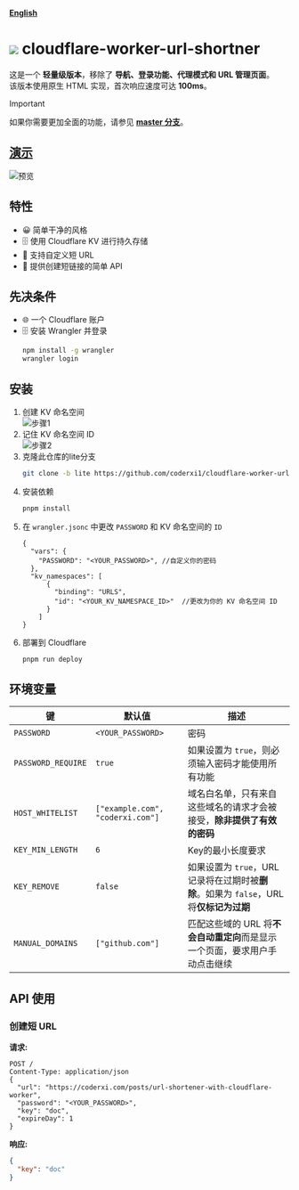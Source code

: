 [**English**](https://github.com/coderxi1/cloudflare-worker-url-shortner/blob/master/README.md)

# ![](/public/favicon.ico) cloudflare-worker-url-shortner

这是一个 **轻量级版本**，移除了 **导航、登录功能、代理模式和 URL 管理页面**。  
该版本使用原生 HTML 实现，首次响应速度可达 **100ms**。  

> [!IMPORTANT]  
> 如果你需要更加全面的功能，请参见 [**master 分支**](https://github.com/coderxi1/cloudflare-worker-url-shortner)。

## [演示](https://surl.coderxi.com/)

![预览](https://github.com/user-attachments/assets/29038684-2a31-4520-9177-9fdd1a2d675e)

## 特性

- 😀 简单干净的风格
- 🗄️ 使用 Cloudflare KV 进行持久存储
- 🔗 支持自定义短 URL
- 📡 提供创建短链接的简单 API

## 先决条件
- 🌐 一个 Cloudflare 账户
- 🗄️ 安装 Wrangler 并登录
   ```sh
   npm install -g wrangler
   wrangler login
   ```

## 安装
1. 创建 KV 命名空间  
   ![步骤1](https://github.com/user-attachments/assets/64ac30af-b144-4a23-9c19-d3018ce9bb58)
2. 记住 KV 命名空间 ID  
   ![步骤2](https://github.com/user-attachments/assets/02ef2c13-6db4-4e4f-aed2-baf4d859a376)
3. 克隆此仓库的lite分支  
   ```sh
   git clone -b lite https://github.com/coderxi1/cloudflare-worker-url-shortner
   ```
4. 安装依赖  
   ```sh
   pnpm install
   ```
5. 在 `wrangler.jsonc` 中更改 `PASSWORD` 和 KV 命名空间的 `ID`  
   ```jsonc
   {
     "vars": {
       "PASSWORD": "<YOUR_PASSWORD>", //自定义你的密码
     },
     "kv_namespaces": [
         {
           "binding": "URLS",
           "id": "<YOUR_KV_NAMESPACE_ID>"  //更改为你的 KV 命名空间 ID
         }
       ]
   }
   ```
6. 部署到 Cloudflare
   ```sh
   pnpm run deploy
   ```

## 环境变量

| 键               | 默认值             | 描述 |
|------------------|-----------------|-------------|
| `PASSWORD`       | `<YOUR_PASSWORD>` | 密码 |
| `PASSWORD_REQUIRE` | `true`          | 如果设置为 `true`，则必须输入密码才能使用所有功能 |
| `HOST_WHITELIST`  | `["example.com", "coderxi.com"]` | 域名白名单，只有来自这些域名的请求才会被接受，**除非提供了有效的密码** |
| `KEY_MIN_LENGTH`  | `6`             | Key的最小长度要求 |
| `KEY_REMOVE`      | `false`         | 如果设置为 `true`，URL记录将在过期时被**删除**。如果为 `false`，URL将**仅标记为过期** |
| `MANUAL_DOMAINS`  | `["github.com"]` | 匹配这些域的 URL 将**不会自动重定向**而是显示一个页面，要求用户手动点击继续 |

## API 使用

### 创建短 URL

**请求:**
```http
POST /
Content-Type: application/json
{
  "url": "https://coderxi.com/posts/url-shortener-with-cloudflare-worker",
  "password": "<YOUR_PASSWORD>",
  "key": "doc",
  "expireDay": 1
}
```
**响应:**
```json
{
  "key": "doc"
}
```
